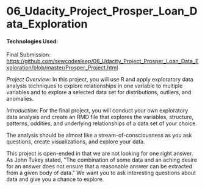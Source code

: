 # 06_Udacity_Project_Prosper_Loan_Data_Exploration

#### Technologies Used:

Final Submission: https://github.com/sewcodesleep/06_Udacity_Project_Prosper_Loan_Data_Exploration/blob/master/Prosper_Project.html

*Project Overview:*
In this project, you will use R and apply exploratory data analysis techniques to explore relationships in one variable to multiple variables and to explore a selected data set for distributions, outliers, and anomalies.

*Introduction:*
For the final project, you will conduct your own exploratory data analysis and create an RMD file that explores the variables, structure, patterns, oddities, and underlying relationships of a data set of your choice.

The analysis should be almost like a stream-of-consciousness as you ask questions, create visualizations, and explore your data.

This project is open-ended in that we are not looking for one right answer. As John Tukey stated, "The combination of some data and an aching desire for an answer does not ensure that a reasonable answer can be extracted from a given body of data." We want you to ask interesting questions about data and give you a chance to explore. 

